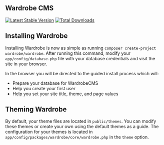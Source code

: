 ## Wardrobe CMS

[![Latest Stable Version](https://poser.pugx.org/wardrobe/wardrobe/version.png)](https://packagist.org/packages/wardrobe/wardrobe) [![Total Downloads](https://poser.pugx.org/wardrobe/wardrobe/d/total.png)](https://packagist.org/packages/wardrobe/wardrobe)

Installing Wardrobe
---------------------------------------

Installing Wardrobe is now as simple as running `composer create-project wardrobe/wardrobe`.
After running this command, modify your `app/config/database.php` file with your database credentials and visit the site in your browser.

In the browser you will be directed to the guided install process which will:

* Prepare your database for WardrobeCMS
* Help you create your first user
* Help you set your site title, theme, and page values


Theming Wardrobe
---------------------------------------
By default, your theme files are located in `public/themes`.
You can modify these themes or create your own using the default themes as a guide.
The configuration for your themes is located in `app/config/packages/wardrobe/core/wardrobe.php` in the `theme` option.
